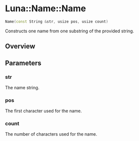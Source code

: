 # Luna::Name::Name

```c++
Name(const String &str, usize pos, usize count)
```

Constructs one name from one substring of the provided string. 

## Overview


## Parameters
### str
The name string. 

### pos
The first character used for the name. 

### count
The number of characters used for the name. 

